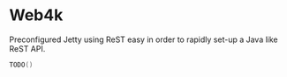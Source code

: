 # Web4k

Preconfigured Jetty using ReST easy in order to rapidly set-up a Java like ReST API.

```kotlin
TODO()
```
